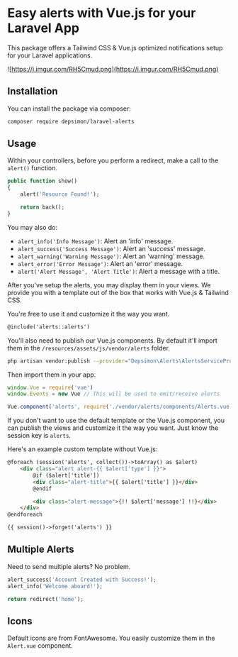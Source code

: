 # Easy alerts with Vue.js for your Laravel App

This package offers a Tailwind CSS & Vue.js optimized notifications setup for your Laravel applications.

![https://i.imgur.com/RH5Cmud.png](https://i.imgur.com/RH5Cmud.png)

## Installation

You can install the package via composer:

``` bash
composer require depsimon/laravel-alerts
```

## Usage

Within your controllers, before you perform a redirect, make a call to the `alert()` function.

```php
public function show()
{
    alert('Resource Found!');

    return back();
}
```

You may also do:

- `alert_info('Info Message')`: Alert an 'info' message.
- `alert_success('Success Message')`: Alert an 'success' message.
- `alert_warning('Warning Message')`: Alert an 'warning' message.
- `alert_error('Error Message')`: Alert an 'error' message.
- `alert('Alert Message', 'Alert Title')`: Alert a message with a title.

After you've setup the alerts, you may display them in your views. We provide you with a template out of the box that works with Vue.js & Tailwind CSS.

You're free to use it and customize it the way you want.

```html
@include('alerts::alerts')
```

You'll also need to publish our Vue.js components. By default it'll import them in the `/resources/assets/js/vendor/alerts` folder.

```bash
php artisan vendor:publish --provider="Depsimon\Alerts\AlertsServiceProvider" --tag="components"
```

Then import them in your app.

```js
window.Vue = require('vue')
window.Events = new Vue // This will be used to emit/receive alerts

Vue.component('alerts', require('./vendor/alerts/components/Alerts.vue'))
```

If you don't want to use the default template or the Vue.js component, you can publish the views and customize it the way you want. Just know the session key is `alerts`.

Here's an example custom template without Vue.js:

```html
@foreach (session('alerts', collect())->toArray() as $alert)
    <div class="alert alert-{{ $alert['type'] }}">
        @if ($alert['title'])
        <div class="alert-title">{{ $alert['title'] }}</div>
        @endif

        <div class="alert-message">{!! $alert['message'] !!}</div>
    </div>
@endforeach

{{ session()->forget('alerts') }}
```

## Multiple Alerts

Need to send multiple alerts? No problem.

```php
alert_success('Account Created with Success!');
alert_info('Welcome aboard!');

return redirect('home');
```

## Icons

Default icons are from FontAwesome. You easily customize them in the `Alert.vue` component.